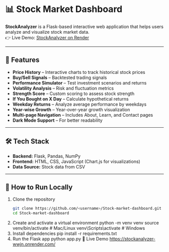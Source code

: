 # 📊 Stock Market Dashboard

**StockAnalyzer** is a Flask-based interactive web application that helps users analyze and visualize stock market data.  
👉 Live Demo: [StockAnalyzer on Render](https://stockanalyzer-wwjn.onrender.com/)

---

## 🔑 Features
- **Price History** – Interactive charts to track historical stock prices  
- **Buy/Sell Signals** – Backtested trading signals  
- **Performance Simulator** – Test investment scenarios and returns  
- **Volatility Analysis** – Risk and fluctuation metrics  
- **Strength Score** – Custom scoring to assess stock strength  
- **If You Bought on X Day** – Calculate hypothetical returns  
- **Weekday Returns** – Analyze average performance by weekdays  
- **Year-wise Growth** – Year-over-year growth visualization  
- **Multi-page Navigation** – Includes About, Learn, and Contact pages  
- **Dark Mode Support** – For better readability  

---

## 🛠️ Tech Stack
- **Backend:** Flask, Pandas, NumPy  
- **Frontend:** HTML, CSS, JavaScript (Chart.js for visualizations)  
- **Data Source:** Stock data from CSV  

---

## 🚀 How to Run Locally
1. Clone the repository  
   ```bash
   git clone https://github.com/<username>/Stock-market-dashboard.git
   cd Stock-market-dashboard
2. Create and activate a virtual environment
    python -m venv venv
    source venv/bin/activate   # Mac/Linux
    venv\Scripts\activate      # Windows
3. Install dependencies
   pip install -r requirements.txt
4. Run the Flask app
   python app.py
📌 Live Demo
    https://stockanalyzer-wwjn.onrender.com/
